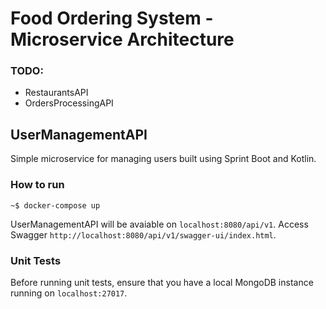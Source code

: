 # Food Ordering System - Microservice Architecture

### TODO:
- RestaurantsAPI
- OrdersProcessingAPI

## UserManagementAPI
Simple microservice for managing users built using Sprint Boot and Kotlin.

### How to run

```console
~$ docker-compose up
```

UserManagementAPI will be avaiable on ```localhost:8080/api/v1```. Access Swagger ```http://localhost:8080/api/v1/swagger-ui/index.html```.

### Unit Tests
Before running unit tests, ensure that you have a local MongoDB instance running on ```localhost:27017```.

